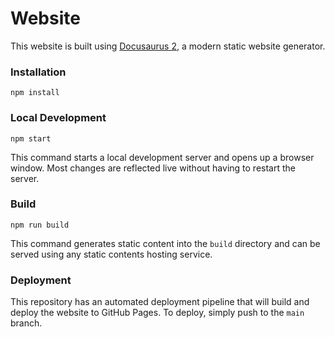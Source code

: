# Website

This website is built using [Docusaurus 2](https://docusaurus.io/), a modern static website generator.

### Installation

```bin/bash
npm install
```

### Local Development

```bin/bash
npm start
```

This command starts a local development server and opens up a browser window. Most changes are reflected live without having to restart the server.

### Build

```bin/bash
npm run build
```

This command generates static content into the `build` directory and can be served using any static contents hosting service.

### Deployment

This repository has an automated deployment pipeline that will build and deploy the website to GitHub Pages. To deploy, simply push to the `main` branch.
